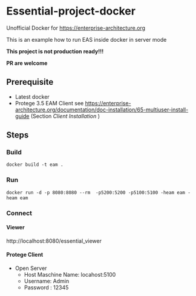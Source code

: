 # Essential-project-docker

Unofficial Docker for https://enterprise-architecture.org

This is an example how to run EAS inside docker in server mode

**This project is not production ready!!!**

**PR are welcome** 

## Prerequisite 
- Latest docker 
- Protege 3.5 EAM Client see https://enterprise-architecture.org/documentation/doc-installation/65-multiuser-install-guide (Section *Client Installation* )


## Steps

### Build

``` 
docker build -t eam .
```

### Run 
```
docker run -d -p 8080:8080 --rm  -p5200:5200 -p5100:5100 -heam eam -heam eam
````

### Connect 

#### Viewer
http://localhost:8080/essential_viewer

#### Protege Client

- Open Server
  - Host Maschine Name: locahost:5100
  - Username: Admin
  - Password : 12345

